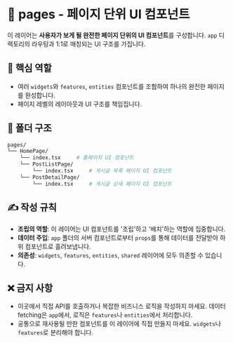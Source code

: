 # 📄 pages - 페이지 단위 UI 컴포넌트

이 레이어는 **사용자가 보게 될 완전한 페이지 단위의 UI 컴포넌트**를 구성합니다. `app` 디렉토리의 라우팅과 1:1로 매칭되는 UI 구조를 가집니다.

## 🎯 핵심 역할

* 여러 `widgets`와 `features`, `entities` 컴포넌트를 조합하여 하나의 완전한 페이지를 완성합니다.
* 페이지 레벨의 레이아웃과 UI 구조를 책임집니다.

## 📁 폴더 구조

```bash
pages/
└── HomePage/
    └── index.tsx     # 홈페이지 UI 컴포넌트
    └── PostListPage/
        └── index.tsx     # 게시글 목록 페이지 UI 컴포넌트
    └── PostDetailPage/
        └── index.tsx     # 게시글 상세 페이지 UI 컴포넌트
```


## ✍️ 작성 규칙

* **조립의 역할**: 이 레이어는 UI 컴포넌트를 '조립'하고 '배치'하는 역할에 집중합니다.
* **데이터 주입**: `app` 폴더의 서버 컴포넌트로부터 `props`를 통해 데이터를 전달받아 하위 컴포넌트로 흘려보냅니다.
* **의존성**: `widgets`, `features`, `entities`, `shared` 레이어에 모두 의존할 수 있습니다.

## ❌ 금지 사항

* 이곳에서 직접 API를 호출하거나 복잡한 비즈니스 로직을 작성하지 마세요. 데이터 fetching은 `app`에서, 로직은 `features`나 `entities`에서 처리합니다.
* 공통으로 재사용될 만한 컴포넌트를 이 레이어에 직접 만들지 마세요. `widgets`나 `features`로 분리해야 합니다.